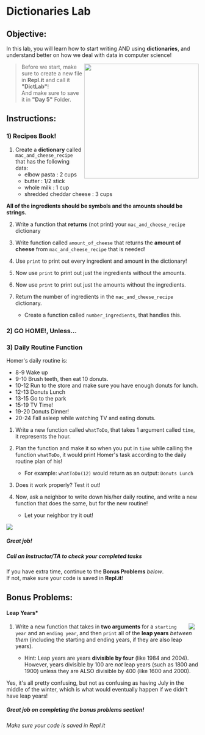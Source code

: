 # Dictionaries Lab

## Objective: 
In this lab, you will learn how to start writing AND using **dictionaries**, and understand better on how we deal with data in computer science!



<img src="https://static.wixstatic.com/media/bb4cc9_7636144fdaa54a84a77b6c59d25dd6f8~mv2.gif" width="300" align="right">




> Before we start, make sure to create a new file in **Repl.it** and call it **"DictLab"**!  
> And make sure to save it in **"Day 5"** Folder.  

## Instructions:

### 1) Recipes Book!

1. Create a **dictionary** called `mac_and_cheese_recipe` that has the following data:
    - elbow pasta : 2 cups
    - butter : 1/2 stick
    - whole milk : 1 cup
    - shredded cheddar cheese : 3 cups

  **All of the ingredients should be symbols and the amounts should be strings.**

2. Write a function that **returns** (not print) your `mac_and_cheese_recipe` dictionary


3. Write function called `amount_of_cheese` that returns the **amount of cheese** from `mac_and_cheese_recipe` that is needed!

4. Use `print` to print out every ingredient and amount in the dictionary!

5. Now use `print` to print out just the ingredients without the amounts.

6. Now use `print` to print out just the amounts without the ingredients. 

7. Return the number of ingredients in the `mac_and_cheese_recipe` dictionary.
    - Create a function called `number_ingredients`, that handles this.
    
### 2) GO HOME!, Unless...  

### 3) Daily Routine Function

Homer's daily routine is:
- 8-9 Wake up
- 9-10 Brush teeth, then eat 10 donuts.
- 10-12 Run to the store and make sure you have enough donuts for lunch.
- 12-13 Donuts Lunch
- 13-15 Go to the park
- 15-19 TV Time!
- 19-20 Donuts Dinner!
- 20-24 Fall asleep while watching TV and eating donuts.

1. Write a new function called `whatToDo`, that takes 1 argument called `time`, it represents the hour.

2. Plan the function and make it so when you put in `time` while calling the function `whatToDo`, it would print Homer's task according to the daily routine plan of his!
    - For example: `whatToDo(12)` would return as an output: `Donuts Lunch`
    
3. Does it work properly? Test it out!
 
 
4. Now, ask a neighbor to write down his/her daily routine, and write a new function that does the same, but for the new routine!
    - Let your neighbor try it out!



[![](https://media.tenor.com/images/a1a7f2e6a0a7e99a019a8937af3935e7/tenor.gif)]()




##### Great job!
##### Call an Instructor/TA to check your completed tasks
 

If you have extra time, continue to the **Bonus Problems** *below*.  
If not, make sure your code is saved in **Repl.it**!







## Bonus Problems:

#### Leap Years*
<img src="https://s3.amazonaws.com/after-school-assets/leap.gif" align="right" hspace="10">

1. Write a new function that takes in **two arguments** for a `starting year` and an `ending year`, and then `print` all of the **leap years** *between them* (including the starting and ending years, if they are also leap years). 

    - Hint: Leap years are years **divisible by four** (like 1984 and 2004). However, years divisible by 100 are _not_ leap years (such as 1800 and 1900) unless they are ALSO divisible by 400 (like 1600 and 2000). 

Yes, it's all pretty confusing, but not as confusing as having July in the middle of the winter, which is what would eventually happen if we didn't have leap years!



##### Great job on completing the bonus problems section!  
###### Make sure your code is saved in Repl.it

